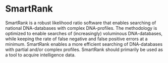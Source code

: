 # SmartRank
SmartRank is a robust likelihood ratio software that enables searching of national DNA-databases with complex DNA-profiles. The methodology is optimized to enable searches of (increasingly) voluminous DNA-databases, while keeping the rate of false negative and false positive errors at a minimum. SmartRank enables a more efficient searching of DNA-databases with partial and/or complex profiles. SmartRank should primarily be used as a tool to acquire intelligence data.


